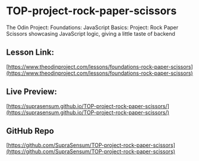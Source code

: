 # TOP-project-rock-paper-scissors

The Odin Project: Foundations: JavaScript Basics: Project: Rock Paper Scissors showcasing JavaScript logic, giving a little taste of backend

## Lesson Link:

[https://www.theodinproject.com/lessons/foundations-rock-paper-scissors](https://www.theodinproject.com/lessons/foundations-rock-paper-scissors)

## Live Preview:

[https://suprasensum.github.io/TOP-project-rock-paper-scissors/](https://suprasensum.github.io/TOP-project-rock-paper-scissors/)

## GitHub Repo

[https://github.com/SupraSensum/TOP-project-rock-paper-scissors](https://github.com/SupraSensum/TOP-project-rock-paper-scissors)
